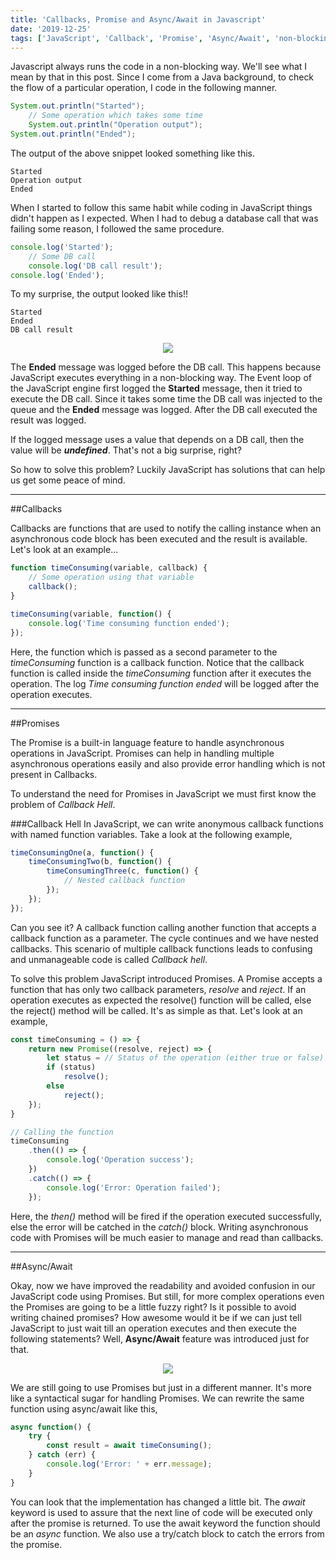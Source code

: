 ```yaml
---
title: 'Callbacks, Promise and Async/Await in Javascript'
date: '2019-12-25'
tags: ['JavaScript', 'Callback', 'Promise', 'Async/Await', 'non-blocking', 'asynchronous']
---
```


Javascript always runs the code in a non-blocking way. We'll see what I mean by that in this post. Since I come from a Java background, to check the flow of a particular operation, I code in the following manner.

```java
System.out.println("Started");
    // Some operation which takes some time
    System.out.println("Operation output");
System.out.println("Ended");
```

The output of the above snippet looked something like this.

```
Started
Operation output
Ended
```

When I started to follow this same habit while coding in JavaScript things didn't happen as I expected. When I had to debug a database call that was failing some reason, I followed the same procedure.

```javascript
console.log('Started');
    // Some DB call
    console.log('DB call result');
console.log('Ended');
```

To my surprise, the output looked like this!!

```
Started
Ended
DB call result
```
<center>
    <img align="center" src="https://media.giphy.com/media/RkzMtKbCKFUY3wYRMy/giphy.gif">
</center>

The **Ended** message was logged before the DB call. This happens because JavaScript executes everything in a non-blocking way. The Event loop of the JavaScript engine first logged the **Started** message, then it tried to execute the DB call. Since it takes some time the DB call was injected to the queue and the **Ended** message was logged. After the DB call executed the result was logged.

If the logged message uses a value that depends on a DB call, then the value will be ***undefined***. That's not a big surprise, right?

So how to solve this problem? Luckily JavaScript has solutions that can help us get some peace of mind.

---

##Callbacks

Callbacks are functions that are used to notify the calling instance when an asynchronous code block has been executed and the result is available. Let's look at an example...

```javascript
function timeConsuming(variable, callback) {
    // Some operation using that variable
    callback();
}

timeConsuming(variable, function() {
    console.log('Time consuming function ended');
});
```

Here, the function which is passed as a second parameter to the *timeConsuming* function is a callback function. Notice that the callback function is called inside the *timeConsuming* function after it executes the operation. The log *Time consuming function ended* will be logged after the operation executes.

---

##Promises

The Promise is a built-in language feature to handle asynchronous operations in JavaScript. Promises can help in handling multiple asynchronous operations easily and also provide error handling which is not present in Callbacks.

To understand the need for Promises in JavaScript we must first know the problem of *Callback Hell*.

###Callback Hell
In JavaScript, we can write anonymous callback functions with named function variables. Take a look at the following example,

```javascript
timeConsumingOne(a, function() {
    timeConsumingTwo(b, function() {
        timeConsumingThree(c, function() {
            // Nested callback function
        });
    });
});
```

Can you see it? A callback function calling another function that accepts a callback function as a parameter. The cycle continues and we have nested callbacks. This scenario of multiple callback functions leads to confusing and unmanageable code is called *Callback hell*. 

To solve this problem JavaScript introduced Promises. A Promise accepts a function that has only two callback parameters, *resolve* and *reject*. If an operation executes as expected the resolve() function will be called, else the reject() method will be called. It's as simple as that. Let's look at an example,

```javascript
const timeConsuming = () => {
    return new Promise((resolve, reject) => {
        let status = // Status of the operation (either true or false)
        if (status)
            resolve();
        else 
            reject();
    });
}

// Calling the function
timeConsuming
    .then(() => {
        console.log('Operation success');
    })
    .catch(() => {
        console.log('Error: Operation failed');
    });
```

Here, the *then()* method will be fired if the operation executed successfully, else the error will be catched in the *catch()* block. Writing asynchronous code with Promises will be much easier to manage and read than callbacks.

---

##Async/Await

Okay, now we have improved the readability and avoided confusion in our JavaScript code using Promises. But still, for more complex operations even the Promises are going to be a little fuzzy right? Is it possible to avoid writing chained promises? How awesome would it be if we can just tell JavaScript to just wait till an operation executes and then execute the following statements? Well, **Async/Await** feature was introduced just for that. 

<center>
    <img align="center" src="https://media.giphy.com/media/l1J9N8zrmYCfSrQFq/giphy.gif">
</center>

We are still going to use Promises but just in a different manner. It's more like a syntactical sugar for handling Promises. We can rewrite the same function using async/await like this,

```javascript
async function() {
    try {
        const result = await timeConsuming();
    } catch (err) {
        console.log('Error: ' + err.message);
    }
}
```

You can look that the implementation has changed a little bit. The *await* keyword is used to assure that the next line of code will be executed only after the promise is returned. To use the await keyword the function should be an *async* function. We also use a try/catch block to catch the errors from the promise.

